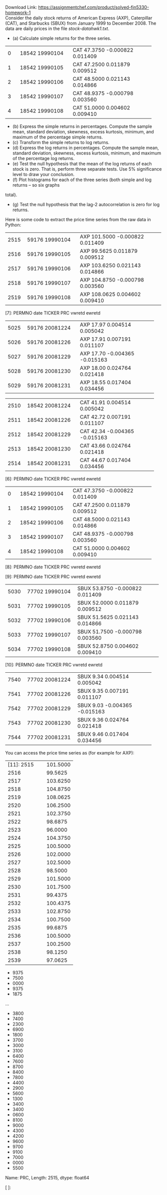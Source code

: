 Download Link: https://assignmentchef.com/product/solved-fin5330-homework-1
<br>
Consider the daily stock returns of American Express (AXP), Caterpillar (CAT), and Starbucks (SBUX) from January 1999 to December 2008. The data are daily prices in the file <em>stock-datahwk1.txt</em>.

<ul>

 <li>(a) Calculate simple returns for the three series.</li>

</ul>

<table width="420">

 <tbody>

  <tr>

   <td width="23">0</td>

   <td width="153">18542 19990104</td>

   <td width="244">CAT 47.3750 -0.000822 0.011409</td>

  </tr>

  <tr>

   <td width="23">1</td>

   <td width="153">18542 19990105</td>

   <td width="244">CAT 47.2500 0.011879 0.009512</td>

  </tr>

  <tr>

   <td width="23">2</td>

   <td width="153">18542 19990106</td>

   <td width="244">CAT 48.5000 0.021143 0.014866</td>

  </tr>

  <tr>

   <td width="23">3</td>

   <td width="153">18542 19990107</td>

   <td width="244">CAT 48.9375 -0.000798 0.003560</td>

  </tr>

  <tr>

   <td width="23">4</td>

   <td width="153">18542 19990108</td>

   <td width="244">CAT 51.0000 0.004602 0.009410</td>

  </tr>

 </tbody>

</table>

<ul>

 <li>(b) Express the simple returns in percentages. Compute the sample mean, standard deviation, skewness, excess kurtosis, minimum, and maximum of the percentage simple returns.</li>

 <li>(c) Transform the simple returns to log returns.</li>

 <li>(d) Express the log returns in percentages. Compute the sample mean, standard deviation, skewness, excess kurtosis, minimum, and maximum of the percentage log returns.</li>

 <li>(e) Test the null hypothesis that the mean of the log returns of each stock is zero. That is, perform three separate tests. Use 5% significance level to draw your conclusion.</li>

 <li>(f) Plot histograms for each of the three series (both simple and log returns – so six graphs</li>

</ul>

total).

<ul>

 <li>(g) Test the null hypothesis that the lag-2 autocorrelation is zero for log returns.</li>

</ul>

Here is some code to extract the price time series from the raw data in Python:

<table width="451">

 <tbody>

  <tr>

   <td width="46">2515</td>

   <td width="153">59176 19990104</td>

   <td width="252">AXP 101.5000 -0.000822 0.011409</td>

  </tr>

  <tr>

   <td width="46">2516</td>

   <td width="153">59176 19990105</td>

   <td width="252">AXP 99.5625 0.011879 0.009512</td>

  </tr>

  <tr>

   <td width="46">2517</td>

   <td width="153">59176 19990106</td>

   <td width="252">AXP 103.6250 0.021143 0.014866</td>

  </tr>

  <tr>

   <td width="46">2518</td>

   <td width="153">59176 19990107</td>

   <td width="252">AXP 104.8750 -0.000798 0.003560</td>

  </tr>

  <tr>

   <td width="46">2519</td>

   <td width="153">59176 19990108</td>

   <td width="252">AXP 108.0625 0.004602 0.009410</td>

  </tr>

 </tbody>

</table>

[7]:      PERMNO    date TICKER  PRC   vwretd   ewretd

<table width="428">

 <tbody>

  <tr>

   <td width="46">5025</td>

   <td width="153">59176 20081224</td>

   <td width="229">AXP 17.97 0.004514 0.005042</td>

  </tr>

  <tr>

   <td width="46">5026</td>

   <td width="153">59176 20081226</td>

   <td width="229">AXP 17.91 0.007191 0.011107</td>

  </tr>

  <tr>

   <td width="46">5027</td>

   <td width="153">59176 20081229</td>

   <td width="229">AXP 17.70 -0.004365 -0.015163</td>

  </tr>

  <tr>

   <td width="46">5028</td>

   <td width="153">59176 20081230</td>

   <td width="229">AXP 18.00 0.024764 0.021418</td>

  </tr>

  <tr>

   <td width="46">5029</td>

   <td width="153">59176 20081231</td>

   <td width="229">AXP 18.55 0.017404 0.034456</td>

  </tr>

 </tbody>

</table>

<table width="428">

 <tbody>

  <tr>

   <td width="46">2510</td>

   <td width="153">18542 20081224</td>

   <td width="229">CAT 41.91 0.004514 0.005042</td>

  </tr>

  <tr>

   <td width="46">2511</td>

   <td width="153">18542 20081226</td>

   <td width="229">CAT 42.72 0.007191 0.011107</td>

  </tr>

  <tr>

   <td width="46">2512</td>

   <td width="153">18542 20081229</td>

   <td width="229">CAT 42.34 -0.004365 -0.015163</td>

  </tr>

  <tr>

   <td width="46">2513</td>

   <td width="153">18542 20081230</td>

   <td width="229">CAT 43.66 0.024764 0.021418</td>

  </tr>

  <tr>

   <td width="46">2514</td>

   <td width="153">18542 20081231</td>

   <td width="229">CAT 44.67 0.017404 0.034456</td>

  </tr>

 </tbody>

</table>

[6]:    PERMNO    date TICKER    PRC   vwretd   ewretd

<table width="420">

 <tbody>

  <tr>

   <td width="23">0</td>

   <td width="153">18542 19990104</td>

   <td width="244">CAT 47.3750 -0.000822 0.011409</td>

  </tr>

  <tr>

   <td width="23">1</td>

   <td width="153">18542 19990105</td>

   <td width="244">CAT 47.2500 0.011879 0.009512</td>

  </tr>

  <tr>

   <td width="23">2</td>

   <td width="153">18542 19990106</td>

   <td width="244">CAT 48.5000 0.021143 0.014866</td>

  </tr>

  <tr>

   <td width="23">3</td>

   <td width="153">18542 19990107</td>

   <td width="244">CAT 48.9375 -0.000798 0.003560</td>

  </tr>

  <tr>

   <td width="23">4</td>

   <td width="153">18542 19990108</td>

   <td width="244">CAT 51.0000 0.004602 0.009410</td>

  </tr>

 </tbody>

</table>

[8]:      PERMNO    date TICKER  PRC   vwretd   ewretd

[9]:      PERMNO    date TICKER    PRC   vwretd   ewretd

<table width="443">

 <tbody>

  <tr>

   <td width="46">5030</td>

   <td width="145">77702 19990104</td>

   <td width="252">SBUX 53.8750 -0.000822 0.011409</td>

  </tr>

  <tr>

   <td width="46">5031</td>

   <td width="145">77702 19990105</td>

   <td width="252">SBUX 52.0000 0.011879 0.009512</td>

  </tr>

  <tr>

   <td width="46">5032</td>

   <td width="145">77702 19990106</td>

   <td width="252">SBUX 51.5625 0.021143 0.014866</td>

  </tr>

  <tr>

   <td width="46">5033</td>

   <td width="145">77702 19990107</td>

   <td width="252">SBUX 51.7500 -0.000798 0.003560</td>

  </tr>

  <tr>

   <td width="46">5034</td>

   <td width="145">77702 19990108</td>

   <td width="252">SBUX 52.8750 0.004602 0.009410</td>

  </tr>

 </tbody>

</table>

[10]:     PERMNO    date TICKER  PRC   vwretd   ewretd

<table width="420">

 <tbody>

  <tr>

   <td width="46">7540</td>

   <td width="145">77702 20081224</td>

   <td width="229">SBUX 9.34 0.004514 0.005042</td>

  </tr>

  <tr>

   <td width="46">7541</td>

   <td width="145">77702 20081226</td>

   <td width="229">SBUX 9.35 0.007191 0.011107</td>

  </tr>

  <tr>

   <td width="46">7542</td>

   <td width="145">77702 20081229</td>

   <td width="229">SBUX 9.03 -0.004365 -0.015163</td>

  </tr>

  <tr>

   <td width="46">7543</td>

   <td width="145">77702 20081230</td>

   <td width="229">SBUX 9.36 0.024764 0.021418</td>

  </tr>

  <tr>

   <td width="46">7544</td>

   <td width="145">77702 20081231</td>

   <td width="229">SBUX 9.46 0.017404 0.034456</td>

  </tr>

 </tbody>

</table>

You can access the price time series as (for example for AXP):

<table width="169">

 <tbody>

  <tr>

   <td width="108">[11]: 2515</td>

   <td width="61">101.5000</td>

  </tr>

  <tr>

   <td width="108">2516</td>

   <td width="61">99.5625</td>

  </tr>

  <tr>

   <td width="108">2517</td>

   <td width="61">103.6250</td>

  </tr>

  <tr>

   <td width="108">2518</td>

   <td width="61">104.8750</td>

  </tr>

  <tr>

   <td width="108">2519</td>

   <td width="61">108.0625</td>

  </tr>

  <tr>

   <td width="108">2520</td>

   <td width="61">106.2500</td>

  </tr>

  <tr>

   <td width="108">2521</td>

   <td width="61">102.3750</td>

  </tr>

  <tr>

   <td width="108">2522</td>

   <td width="61">98.6875</td>

  </tr>

  <tr>

   <td width="108">2523</td>

   <td width="61">96.0000</td>

  </tr>

  <tr>

   <td width="108">2524</td>

   <td width="61">104.3750</td>

  </tr>

  <tr>

   <td width="108">2525</td>

   <td width="61">100.5000</td>

  </tr>

  <tr>

   <td width="108">2526</td>

   <td width="61">102.0000</td>

  </tr>

  <tr>

   <td width="108">2527</td>

   <td width="61">102.5000</td>

  </tr>

  <tr>

   <td width="108">2528</td>

   <td width="61">98.5000</td>

  </tr>

  <tr>

   <td width="108">2529</td>

   <td width="61">101.5000</td>

  </tr>

  <tr>

   <td width="108">2530</td>

   <td width="61">101.7500</td>

  </tr>

  <tr>

   <td width="108">2531</td>

   <td width="61">99.4375</td>

  </tr>

  <tr>

   <td width="108">2532</td>

   <td width="61">100.4375</td>

  </tr>

  <tr>

   <td width="108">2533</td>

   <td width="61">102.8750</td>

  </tr>

  <tr>

   <td width="108">2534</td>

   <td width="61">100.7500</td>

  </tr>

  <tr>

   <td width="108">2535</td>

   <td width="61">99.6875</td>

  </tr>

  <tr>

   <td width="108">2536</td>

   <td width="61">100.5000</td>

  </tr>

  <tr>

   <td width="108">2537</td>

   <td width="61">100.2500</td>

  </tr>

  <tr>

   <td width="108">2538</td>

   <td width="61">98.1250</td>

  </tr>

  <tr>

   <td width="108">2539</td>

   <td width="61">97.0625</td>

  </tr>

 </tbody>

</table>

<ul>

 <li>9375</li>

 <li>7500</li>

 <li>0000</li>

 <li>9375</li>

 <li>1875</li>

</ul>

…

<ul>

 <li>3800</li>

 <li>7400</li>

 <li>2300</li>

 <li>6900</li>

 <li>1800</li>

 <li>3700</li>

 <li>3000</li>

 <li>3100</li>

 <li>6400</li>

 <li>7600</li>

 <li>8700</li>

 <li>8400</li>

 <li>7800</li>

 <li>4400</li>

 <li>2900</li>

 <li>5600</li>

 <li>1300</li>

 <li>3400</li>

 <li>3400</li>

 <li>0600</li>

 <li>8100</li>

 <li>9000</li>

 <li>4300</li>

 <li>4200</li>

 <li>9600</li>

 <li>9700</li>

 <li>9100</li>

 <li>7000</li>

 <li>0000</li>

 <li>5500</li>

</ul>

Name: PRC, Length: 2515, dtype: float64

[ ]: